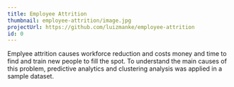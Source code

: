```yaml
---
title: Employee Attrition
thumbnail: employee-attrition/image.jpg
projectUrl: https://github.com/luizmanke/employee-attrition
id: 0
---
```


Emplyee attrition causes workforce reduction and costs money and time to find and train new people to fill the spot.
To understand the main causes of this problem, predictive analytics and clustering analysis was applied in a sample dataset.
